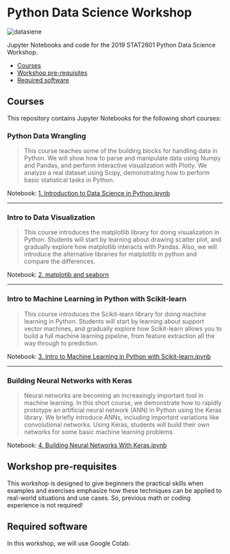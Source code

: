 # Python Data Science Workshop
![datasiene](https://intellipaat.com/blog/wp-content/uploads/2016/11/What-is-Data-Science.docx.jpg)

Jupyter Notebooks and code for the 2019 STAT2601 Python Data Science Workshop.

* [Courses](#courses)
* [Workshop pre-requisites](#prereqs)
* [Required software](#required-software)


## Courses <a id="courses"></a>

This repository contains Jupyter Notebooks for the following short courses:

### Python Data Wrangling
> This course teaches some of the building blocks for handling data in Python. We will show how to parse and manipulate data using Numpy and Pandas, and perform interactive visualization with Plotly. We analyze a real dataset using Scipy, demonstrating how to perform basic statistical tasks in Python.

Notebook: [1. Introduction to Data Science in Python.ipynb](https://colab.research.google.com/drive/1_Hmpnww4P_4SUz3WXrQ0eFpu04i-Ol9x)

-----------------------------------------------------

### Intro to Data Visualization 
> This course introduces the matplotlib library for doing visualization in Python. Students will start by learning about drawing scatter plot, and gradually explore how matplotlib interacts with Pandas. Also, we will introduce the alternative libraries for matplotlib in python and compare the differences. 

Notebook: [2. matplotib and seaborn](https://colab.research.google.com/drive/1vZ1XVCIrq_0N6hW51BrimHGMIHZV6mwU)


-----------------------------------------------------

### Intro to Machine Learning in Python with Scikit-learn
> This course introduces the Scikit-learn library for doing machine learning in Python. Students will start by learning about support vector machines, and gradually explore how Scikit-learn allows you to build a full machine learning pipeline, from feature extraction all the way through to prediction.

Notebook: [3. Intro to Machine Learning in Python with Scikit-learn.ipynb](https://colab.research.google.com/drive/1uB2nJSw0tVzAy0wjpGGRtB4VlJ5ZoTvf)

-----------------------------------------------------
### Building Neural Networks with Keras
> Neural networks are becoming an increasingly important tool in machine learning. In this short course, we demonstrate how to rapidly prototype an artificial neural network (ANN) in Python using the Keras library. We briefly introduce ANNs, including important variations like convolutional networks. Using Keras, students will build their own networks for some basic machine learning problems.

Notebook: [4. Building Neural Networks With Keras.ipynb](https://colab.research.google.com/drive/1AzMl65B3VEmpa3OQ_USBUaaDfGlSGbdF)

## Workshop pre-requisites <a id="prereqs"></a>

This workshop is designed to give beginners the practical skills when examples and exercises emphasize how these techniques can be applied to real-world situations and use cases. So, previous math or coding experience is not required! 

## Required software <a id="required-software"></a>
In this workshop, we will use Google Colab. 



